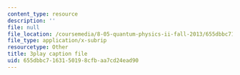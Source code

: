 ```yaml
---
content_type: resource
description: ''
file: null
file_location: /coursemedia/8-05-quantum-physics-ii-fall-2013/655dbbc7163150198cfbaa7cd24ead90_BWM0RXg-uvI.vtt
file_type: application/x-subrip
resourcetype: Other
title: 3play caption file
uid: 655dbbc7-1631-5019-8cfb-aa7cd24ead90
---
```

